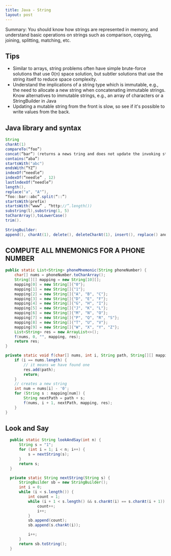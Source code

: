 ```yaml
---
title: Java - String
layout: post
---
```


Summary: You should know how strings are represented in memory, and understand basic operations on strings such as comparison, copying, joining, splitting, matching, etc.

## Tips

- Similar to arrays, string problems often have simple brute-force solutions that use 0(n) space solution, but subtler solutions that use the string itself to reduce space complexity.
- Understand the implications of a string type which is immutable, e.g., the need to allocate a new string when concatenating immutable strings. Know alternatives to immutable strings, e.g., an array of characters or a StringBuilder in Java
- Updating a mutable string from the front is slow, so see if it's possible to write values from the back.

## Java library and syntax 

```java
String
charAt(1)
compareTo(“foo”)
concat(“bar”) (returns a news tring and does not update the invoking string)
contains(“aba”)
startsWith("abc")
endsWith(“YZ”)
indexOf(“needle”)
indexOf(“needle” , 12)
lastlndexOf(“needle”)
length(), 
replace("a", "A"’),
“foo::bar::abc”.split(“::”)
startsWith(prefix)
startsWith(“www” , “http://”.length())
substring(l),substring(1, 5)
toCharArray(),toLowerCase()
trim().
           
StringBuilder:
append(), charAt(1), delete(), deleteCharAt(1), insert(), replace() and toString()
```

## COMPUTE ALL MNEMONICS FOR A PHONE NUMBER

```java
public static List<String> phoneMnemonic(String phoneNumber) {
    char[] nums = phoneNumber.toCharArray();
    String[][] mapping = new String[10][];
    mapping[0] = new String[]{"0"};
    mapping[1] = new String[]{"1"};
    mapping[2] = new String[]{"A", "B", "C"};
    mapping[3] = new String[]{"D", "E", "F"};
    mapping[4] = new String[]{"G", "H", "I"};
    mapping[5] = new String[]{"J", "K", "L"};
    mapping[6] = new String[]{"M", "N", "O"};
    mapping[7] = new String[]{"P", "Q", "R", "S"};
    mapping[8] = new String[]{"T", "U", "V"};
    mapping[9] = new String[]{"W", "X", "Y", "Z"};
    List<String> res = new ArrayList<>();
    f(nums, 0, "", mapping, res);
    return res;
}

private static void f(char[] nums, int i, String path, String[][] mapping, List<String> res) {
    if (i == nums.length) {
        // it means we have found one
        res.add(path);
        return;
    }
    // creates a new string
    int num = nums[i] - '0';
    for (String s : mapping[num]) {
        String nextPath = path + s;
        f(nums, i + 1, nextPath, mapping, res);
    }
}
```

## Look and Say

```java
  public static String lookAndSay(int n) {
      String s = "1";
      for (int i = 1; i < n; i++) {
          s = nextString(s);
      }
      return s;
  }

  private static String nextString(String s) {
      StringBuilder sb = new StringBuilder();
      int i = 0;
      while (i < s.length()) {
          int count = 1;
          while (i + 1 < s.length() && s.charAt(i) == s.charAt(i + 1)) {
              count++;
              i++;
          }
          sb.append(count);
          sb.append(s.charAt(i));

          i++;
      }
      return sb.toString();
  }
```

